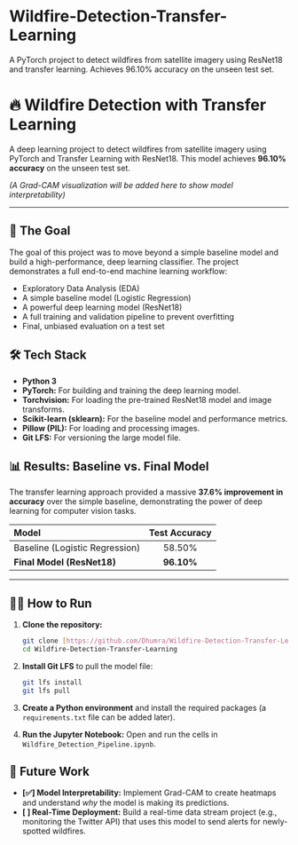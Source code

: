 # Wildfire-Detection-Transfer-Learning
A PyTorch project to detect wildfires from satellite imagery using ResNet18 and transfer learning. Achieves 96.10% accuracy on the unseen test set.

# 🔥 Wildfire Detection with Transfer Learning

A deep learning project to detect wildfires from satellite imagery using PyTorch and Transfer Learning with ResNet18. This model achieves **96.10% accuracy** on the unseen test set.

*(A Grad-CAM visualization will be added here to show model interpretability)*

---

## 🚀 The Goal

The goal of this project was to move beyond a simple baseline model and build a high-performance, deep learning classifier. The project demonstrates a full end-to-end machine learning workflow:
* Exploratory Data Analysis (EDA)
* A simple baseline model (Logistic Regression)
* A powerful deep learning model (ResNet18)
* A full training and validation pipeline to prevent overfitting
* Final, unbiased evaluation on a test set

## 🛠️ Tech Stack
* **Python 3**
* **PyTorch:** For building and training the deep learning model.
* **Torchvision:** For loading the pre-trained ResNet18 model and image transforms.
* **Scikit-learn (sklearn):** For the baseline model and performance metrics.
* **Pillow (PIL):** For loading and processing images.
* **Git LFS:** For versioning the large model file.

## 📊 Results: Baseline vs. Final Model

The transfer learning approach provided a massive **37.6% improvement in accuracy** over the simple baseline, demonstrating the power of deep learning for computer vision tasks.

| Model | Test Accuracy |
| :--- | :---: |
| Baseline (Logistic Regression) | 58.50% |
| **Final Model (ResNet18)** | **96.10%** |

---

## 🏃‍♀️ How to Run

1.  **Clone the repository:**
    ```bash
    git clone [https://github.com/Dhumra/Wildfire-Detection-Transfer-Learning.git](https://github.com/Dhumra/Wildfire-Detection-Transfer-Learning.git)
    cd Wildfire-Detection-Transfer-Learning
    ```
2.  **Install Git LFS** to pull the model file:
    ```bash
    git lfs install
    git lfs pull
    ```
3.  **Create a Python environment** and install the required packages (a `requirements.txt` file can be added later).

4.  **Run the Jupyter Notebook:**
    Open and run the cells in `Wildfire_Detection_Pipeline.ipynb`.

## 🔮 Future Work

* **[✅] Model Interpretability:** Implement Grad-CAM to create heatmaps and understand *why* the model is making its predictions.
* **[ ] Real-Time Deployment:** Build a real-time data stream project (e.g., monitoring the Twitter API) that uses this model to send alerts for newly-spotted wildfires.

